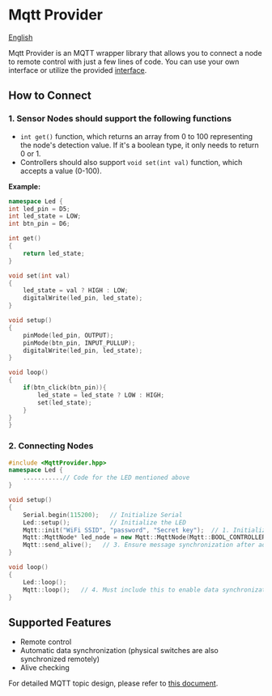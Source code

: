 # Mqtt Provider

[English](./readme_en.md)

Mqtt Provider is an MQTT wrapper library that allows you to connect a node to remote control with just a few lines of code. You can use your own interface or utilize the provided [interface](https://github.com/N0I0C0K/smart-home-front).

## How to Connect

### 1. Sensor Nodes should support the following functions

- `int get()` function, which returns an array from 0 to 100 representing the node's detection value. If it's a boolean type, it only needs to return 0 or 1.
- Controllers should also support `void set(int val)` function, which accepts a value (0-100).

**Example:**

```c++
namespace Led {
int led_pin = D5;
int led_state = LOW;
int btn_pin = D6;

int get()
{
    return led_state;
}

void set(int val)
{
    led_state = val ? HIGH : LOW;
    digitalWrite(led_pin, led_state);
}

void setup()
{
    pinMode(led_pin, OUTPUT);
    pinMode(btn_pin, INPUT_PULLUP);
    digitalWrite(led_pin, led_state);
}

void loop()
{
    if(btn_click(btn_pin)){
        led_state = led_state ? LOW : HIGH;
        set(led_state);
    }
}
}
```

### 2. Connecting Nodes

```c++
#include <MqttProvider.hpp>
namespace Led {
    ...........// Code for the LED mentioned above
}

void setup()
{
    Serial.begin(115200);   // Initialize Serial
    Led::setup();           // Initialize the LED
    Mqtt::init("WiFi SSID", "password", "Secret key");  // 1. Initialize MQTT
    Mqtt::MqttNode* led_node = new Mqtt::MqttNode(Mqtt::BOOL_CONTROLLER, "Light", "Kitchen", Led::get, Led::set);  // 2. Add a node
    Mqtt::send_alive();   // 3. Ensure message synchronization after adding the node
}

void loop()
{
    Led::loop();
    Mqtt::loop();   // 4. Must include this to enable data synchronization and other important functionalities
}
```

## Supported Features

- Remote control
- Automatic data synchronization (physical switches are also synchronized remotely)
- Alive checking

For detailed MQTT topic design, please refer to [this document](./mqtt%20design.md).
